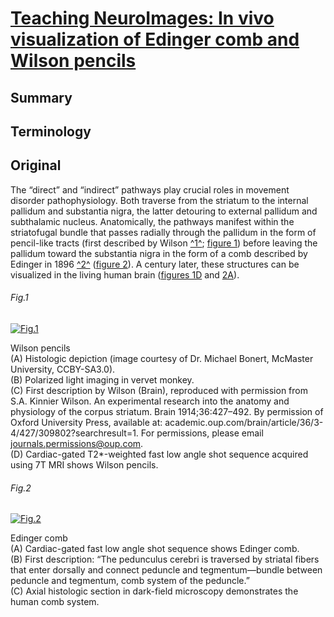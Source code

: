 <!--
Filename: 	2019-04-01.md
Project: 	/Users/shume/Developer/physician/Neurol/TNI
Author: 	shumez <https://github.com/shumez>
Created: 	2019-04-05 11:14:9
Modified: 	2019-05-31 16:13:57
-----
Copyright (c) 2019 shumez
-->

# [Teaching NeuroImages: In vivo visualization of Edinger comb and Wilson pencils][2019HerringtonTM_EwertS_HornA]

## Summary

## Terminology

## Original

The “direct” and “indirect” pathways play crucial roles in movement disorder pathophysiology. Both traverse from the striatum to the internal pallidum and substantia nigra, the latter detouring to external pallidum and subthalamic nucleus. Anatomically, the pathways manifest within the striatofugal bundle that passes radially through the pallidum in the form of pencil-like tracts (first described by Wilson [^1^][1914WilsonSAK]; [figure 1](#fig1)) before leaving the pallidum toward the substantia nigra in the form of a comb described by Edinger in 1896 [^2^][1896EdingerL] ([figure 2](#fig2)). A century later, these structures can be visualized in the living human brain ([figures 1D](#fig1) and [2A](#fig2)).


###### Fig.1

[![Fig.1][fig_01]][fig_01]

Wilson pencils  
(A) Histologic depiction (image courtesy of Dr. Michael Bonert, McMaster University, CCBY-SA3.0).  
(B) Polarized light imaging in vervet monkey.  
(C) First description by Wilson (Brain), reproduced with permission from S.A. Kinnier Wilson. An experimental research into the anatomy and physiology of the corpus striatum. Brain 1914;36:427–492. By permission of Oxford University Press, available at: academic.oup.com/brain/article/36/3-4/427/309802?searchresult=1. For permissions, please email journals.permissions@oup.com.  
(D) Cardiac-gated T2*-weighted fast low angle shot sequence acquired using 7T MRI shows Wilson pencils.

###### Fig.2

[![Fig.2][fig_02]][fig_02]

Edinger comb  
(A) Cardiac-gated fast low angle shot sequence shows Edinger comb.  
(B) First description: “The pedunculus cerebri is traversed by striatal fibers that enter dorsally and connect peduncle and tegmentum—bundle between peduncle and tegmentum, comb system of the peduncle.”  
(C) Axial histologic section in dark-field microscopy demonstrates the human comb system.




## 

[2019HerringtonTM_EwertS_HornA]: https://n.neurology.org/content/92/14/e1663

[fig_01]: https://n.neurology.org/content/neurology/92/14/e1663/F1.medium.gif "Figure 1. Wilson pencils"
[fig_02]: https://n.neurology.org/content/neurology/92/14/e1663/F2.medium.gif "Figure 2. Edinger comb"

[1914WilsonSAK]: https://academic.oup.com/brain/article-abstract/36/3-4/427/309802 "Wilson, S.K., 1914. An experimental research into the anatomy and physiology of the corpus striatum. Brain, 36(3-4), pp.427-492."
[1896EdingerL]: https://books.google.co.jp/books?hl=en&lr=&id=MVX9I3rSciEC&oi=fnd&pg=PA134&dq=.+Vorlesungen+über+den+Bau+der+nervösen+Centralorgane+des+Menschen+und+der+Thiere.+Für+Ärzte+und+Studirende.+Leipzig:+F.C.W.+Vogel%3B+1896.&ots=WzwhWv-0N2&sig=baktXa9MMc3Lo41xvQaHyByrLpk&redir_esc=y#v=onepage&q&f=false "Edinger, L., 1896. Vorlesungen über den Bau der nervösen Centralorgane des Menschen und der Thiere. FCW Vogel."